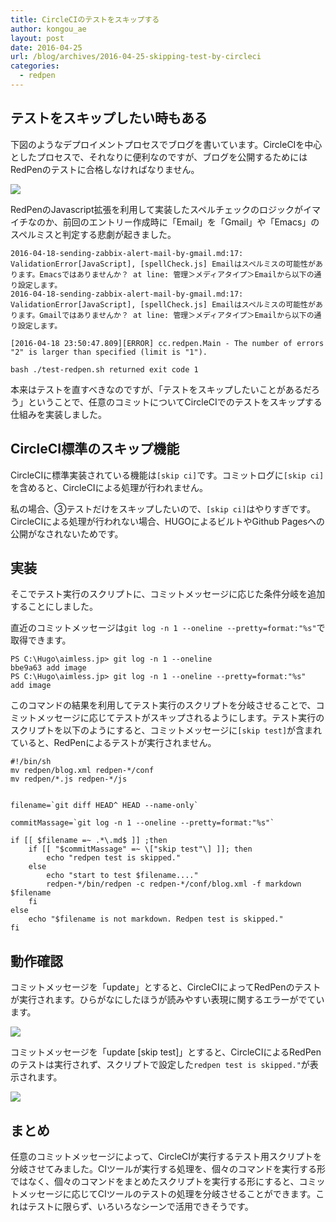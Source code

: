 ```yaml
---
title: CircleCIのテストをスキップする
author: kongou_ae
layout: post
date: 2016-04-25
url: /blog/archives/2016-04-25-skipping-test-by-circleci
categories:
  - redpen
---
```


## テストをスキップしたい時もある

下図のようなデプロイメントプロセスでブログを書いています。CircleCIを中心としたプロセスで、それなりに便利なのですが、ブログを公開するためにはRedPenのテストに合格しなければなりません。

![](http://aimless.jp/blog/images/2016-04-25-001.png)

RedPenのJavascript拡張を利用して実装したスペルチェックのロジックがイマイチなのか、前回のエントリー作成時に「Email」を「Gmail」や「Emacs」のスペルミスと判定する悲劇が起きました。

```
2016-04-18-sending-zabbix-alert-mail-by-gmail.md:17: ValidationError[JavaScript], [spellCheck.js] Emailはスペルミスの可能性があります。Emacsではありませんか？ at line: 管理＞メディアタイプ＞Emailから以下の通り設定します。
2016-04-18-sending-zabbix-alert-mail-by-gmail.md:17: ValidationError[JavaScript], [spellCheck.js] Emailはスペルミスの可能性があります。Gmailではありませんか？ at line: 管理＞メディアタイプ＞Emailから以下の通り設定します。

[2016-04-18 23:50:47.809][ERROR] cc.redpen.Main - The number of errors "2" is larger than specified (limit is "1").

bash ./test-redpen.sh returned exit code 1
```

本来はテストを直すべきなのですが、「テストをスキップしたいことがあるだろう」ということで、任意のコミットについてCircleCIでのテストをスキップする仕組みを実装しました。

## CircleCI標準のスキップ機能

CircleCIに標準実装されている機能は`[skip ci]`です。コミットログに`[skip ci]`を含めると、CircleCIによる処理が行われません。

私の場合、③テストだけをスキップしたいので、`[skip ci]`はやりすぎです。CircleCIによる処理が行われない場合、HUGOによるビルトやGithub Pagesへの公開がなされないためです。

## 実装

そこでテスト実行のスクリプトに、コミットメッセージに応じた条件分岐を追加することにしました。

直近のコミットメッセージは`git log -n 1 --oneline --pretty=format:"%s"`で取得できます。

```
PS C:\Hugo\aimless.jp> git log -n 1 --oneline
bbe9a63 add image
PS C:\Hugo\aimless.jp> git log -n 1 --oneline --pretty=format:"%s"
add image
```

このコマンドの結果を利用してテスト実行のスクリプトを分岐させることで、コミットメッセージに応じてテストがスキップされるようにします。テスト実行のスクリプトを以下のようにすると、コミットメッセージに`[skip test]`が含まれていると、RedPenによるテストが実行されません。

```
#!/bin/sh
mv redpen/blog.xml redpen-*/conf
mv redpen/*.js redpen-*/js


filename=`git diff HEAD^ HEAD --name-only`

commitMassage=`git log -n 1 --oneline --pretty=format:"%s"`

if [[ $filename =~ .*\.md$ ]] ;then
    if [[ "$commitMassage" =~ \["skip test"\] ]]; then
        echo "redpen test is skipped."
    else
        echo "start to test $filename...."
        redpen-*/bin/redpen -c redpen-*/conf/blog.xml -f markdown $filename
    fi
else
    echo "$filename is not markdown. Redpen test is skipped."
fi
```

## 動作確認

コミットメッセージを「update」とすると、CircleCIによってRedPenのテストが実行されます。ひらがなにしたほうが読みやすい表現に関するエラーがでています。

![](http://aimless.jp/blog/images/2016-04-25-002.png)

コミットメッセージを「update [skip test]」とすると、CircleCIによるRedPenのテストは実行されず、スクリプトで設定した`redpen test is skipped."`が表示されます。

![](http://aimless.jp/blog/images/2016-04-25-003.png)

## まとめ

任意のコミットメッセージによって、CircleCIが実行するテスト用スクリプトを分岐させてみました。CIツールが実行する処理を、個々のコマンドを実行する形ではなく、個々のコマンドをまとめたスクリプトを実行する形にすると、コミットメッセージに応じてCIツールのテストの処理を分岐させることができます。これはテストに限らず、いろいろなシーンで活用できそうです。
